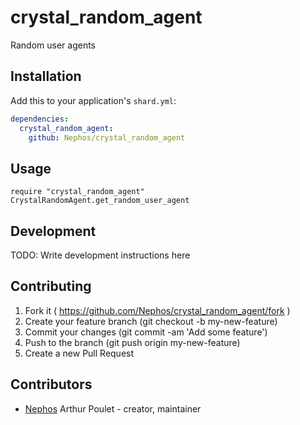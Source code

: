 # crystal_random_agent

Random user agents

## Installation

Add this to your application's `shard.yml`:

```yaml
dependencies:
  crystal_random_agent:
    github: Nephos/crystal_random_agent
```


## Usage

```crystal
require "crystal_random_agent"
CrystalRandomAgent.get_random_user_agent
```


## Development

TODO: Write development instructions here

## Contributing

1. Fork it ( https://github.com/Nephos/crystal_random_agent/fork )
2. Create your feature branch (git checkout -b my-new-feature)
3. Commit your changes (git commit -am 'Add some feature')
4. Push to the branch (git push origin my-new-feature)
5. Create a new Pull Request

## Contributors

- [Nephos](https://github.com/Nephos) Arthur Poulet - creator, maintainer
